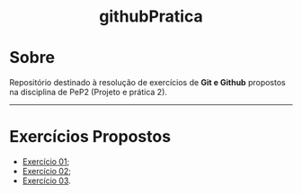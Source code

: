 <h1 align="center"> 
    githubPratica   
</h1>

# Sobre

Repositório destinado à resolução de exercícios de **Git e Github** propostos na disciplina de PeP2 (Projeto e prática 2).

---

# Exercícios Propostos

- [Exercício 01](https://womakerscode.gitbook.io/desvendando-git-e-github/hands-on/exercicio-1);
- [Exercício 02](https://womakerscode.gitbook.io/desvendando-git-e-github/hands-on/exercicio-2);
- [Exercício 03](https://womakerscode.gitbook.io/desvendando-git-e-github/hands-on/exercicio-3).

